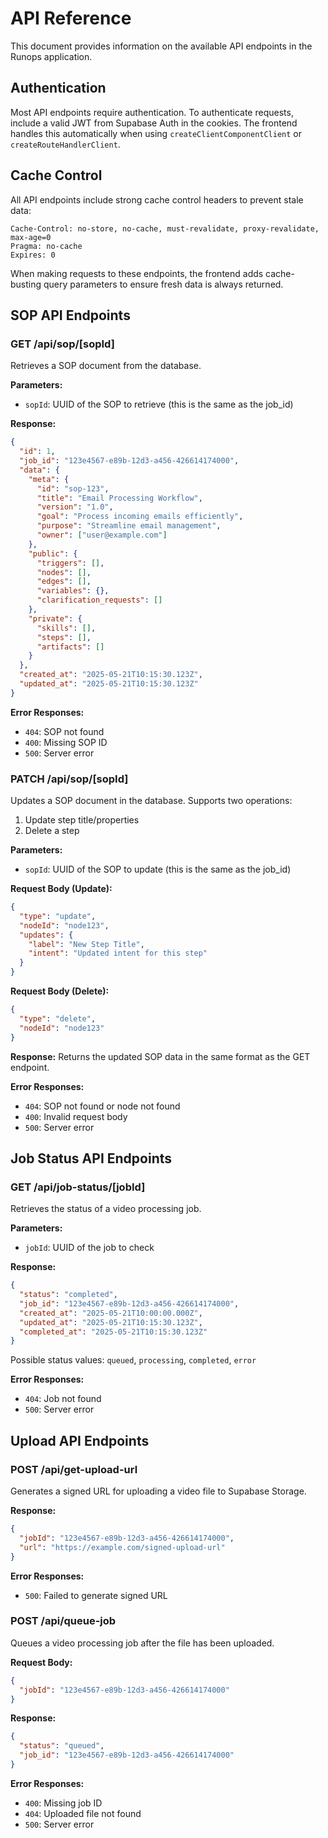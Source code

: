 # API Reference

This document provides information on the available API endpoints in the Runops application.

## Authentication

Most API endpoints require authentication. To authenticate requests, include a valid JWT from Supabase Auth in the cookies. The frontend handles this automatically when using `createClientComponentClient` or `createRouteHandlerClient`.

## Cache Control

All API endpoints include strong cache control headers to prevent stale data:

```
Cache-Control: no-store, no-cache, must-revalidate, proxy-revalidate, max-age=0
Pragma: no-cache
Expires: 0
```

When making requests to these endpoints, the frontend adds cache-busting query parameters to ensure fresh data is always returned.

## SOP API Endpoints

### GET /api/sop/[sopId]

Retrieves a SOP document from the database.

**Parameters:**
- `sopId`: UUID of the SOP to retrieve (this is the same as the job_id)

**Response:**
```json
{
  "id": 1,
  "job_id": "123e4567-e89b-12d3-a456-426614174000",
  "data": {
    "meta": {
      "id": "sop-123",
      "title": "Email Processing Workflow",
      "version": "1.0",
      "goal": "Process incoming emails efficiently",
      "purpose": "Streamline email management",
      "owner": ["user@example.com"]
    },
    "public": {
      "triggers": [],
      "nodes": [],
      "edges": [],
      "variables": {},
      "clarification_requests": []
    },
    "private": {
      "skills": [],
      "steps": [],
      "artifacts": []
    }
  },
  "created_at": "2025-05-21T10:15:30.123Z",
  "updated_at": "2025-05-21T10:15:30.123Z"
}
```

**Error Responses:**
- `404`: SOP not found
- `400`: Missing SOP ID
- `500`: Server error

### PATCH /api/sop/[sopId]

Updates a SOP document in the database. Supports two operations:
1. Update step title/properties
2. Delete a step

**Parameters:**
- `sopId`: UUID of the SOP to update (this is the same as the job_id)

**Request Body (Update):**
```json
{
  "type": "update",
  "nodeId": "node123",
  "updates": {
    "label": "New Step Title",
    "intent": "Updated intent for this step"
  }
}
```

**Request Body (Delete):**
```json
{
  "type": "delete",
  "nodeId": "node123"
}
```

**Response:**
Returns the updated SOP data in the same format as the GET endpoint.

**Error Responses:**
- `404`: SOP not found or node not found
- `400`: Invalid request body
- `500`: Server error

## Job Status API Endpoints

### GET /api/job-status/[jobId]

Retrieves the status of a video processing job.

**Parameters:**
- `jobId`: UUID of the job to check

**Response:**
```json
{
  "status": "completed",
  "job_id": "123e4567-e89b-12d3-a456-426614174000",
  "created_at": "2025-05-21T10:00:00.000Z",
  "updated_at": "2025-05-21T10:15:30.123Z",
  "completed_at": "2025-05-21T10:15:30.123Z"
}
```

Possible status values: `queued`, `processing`, `completed`, `error`

**Error Responses:**
- `404`: Job not found
- `500`: Server error

## Upload API Endpoints

### POST /api/get-upload-url

Generates a signed URL for uploading a video file to Supabase Storage.

**Response:**
```json
{
  "jobId": "123e4567-e89b-12d3-a456-426614174000",
  "url": "https://example.com/signed-upload-url"
}
```

**Error Responses:**
- `500`: Failed to generate signed URL

### POST /api/queue-job

Queues a video processing job after the file has been uploaded.

**Request Body:**
```json
{
  "jobId": "123e4567-e89b-12d3-a456-426614174000"
}
```

**Response:**
```json
{
  "status": "queued",
  "job_id": "123e4567-e89b-12d3-a456-426614174000"
}
```

**Error Responses:**
- `400`: Missing job ID
- `404`: Uploaded file not found
- `500`: Server error 